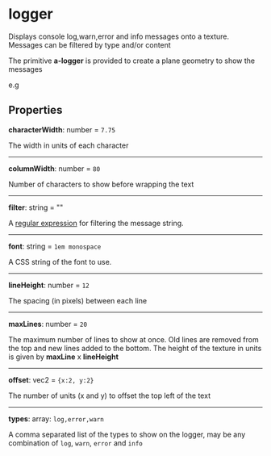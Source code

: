 # logger

Displays console log,warn,error and info messages onto a texture.  Messages can be filtered by type and/or content

The primitive **a-logger** is provided to create a plane geometry to show the messages

e.g
<a-logger></a-logger>

## Properties

**characterWidth**: number = `7.75`

The width in units of each character

---
**columnWidth**: number = `80`

Number of characters to show before wrapping the text

---
**filter**: string = ""

A [regular expression](https://developer.mozilla.org/en-US/docs/Web/JavaScript/Guide/Regular_Expressions/Character_Classes) for filtering the message string.

---
**font**: string = `1em monospace`

A CSS string of the font to use.

---
**lineHeight**: number = `12`

The spacing (in pixels) between each line

---
**maxLines**: number = `20` 

The maximum number of lines to show at once.  Old lines are removed from the top and new lines added to the bottom. The height of the texture in units is given by **maxLine** x **lineHeight**

---
**offset**: vec2 = `{x:2, y:2}`

The number of units (x and y) to offset the top left of the text

---
**types**: array: `log,error,warn`

A comma separated list of the types to show on the logger, may be any combination of `log`, `warn`, `error` and `info`

